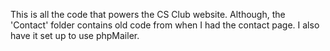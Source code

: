 This is all the code that powers the CS Club website. Although, the 'Contact' folder contains old code from when I had the contact page. I also have it set up to use phpMailer. 
